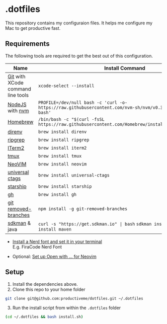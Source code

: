 # .dotfiles

This repository contains my configuraion files. It helps me configure my Mac to get productive fast.

## Requirements

The following tools are required to get the best out of this configuration.

| Name                                                                       | Install Command                                                                                                |
| -------------------------------------------------------------------------- | -------------------------------------------------------------------------------------------------------------- |
| [Git](https://git-scm.com/) with XCode command line tools                  | `xcode-select --install`                                                                                       |
| [NodeJS](https://nodejs.org/en/) with [nvm](https://github.com/nvm-sh/nvm) | `PROFILE=/dev/null bash -c 'curl -o- https://raw.githubusercontent.com/nvm-sh/nvm/v0.39.7/install.sh \| bash'` |
| [Homebrew](https://brew.sh)                                                | `/bin/bash -c "$(curl -fsSL https://raw.githubusercontent.com/Homebrew/install/HEAD/install.sh)"`              |
| [direnv](https://direnv.net/)                                              | `brew install direnv`                                                                                          |
| [ripgrep](https://github.com/BurntSushi/ripgrep)                           | `brew install ripgrep`                                                                                         |
| [ITerm2](https://iterm2.com/)                                              | `brew install iterm2`                                                                                          |
| [tmux](https://github.com/tmux/tmux)                                       | `brew install tmux`                                                                                            |
| [NeoVIM](https://neovim.io/)                                               | `brew install neovim`                                                                                          |
| [universal ctags](https://github.com/universal-ctags/ctags)                | `brew install universal-ctags`                                                                                 |
| [starship](https://starship.rs)                                            | `brew install starship`                                                                                        |
| [gh](https://github.com/cli/cli)                                           | `brew install gh`                                                                                              |
| [git removed-branches](https://github.com/nemisj/git-removed-branches)     | `npm install -g git-removed-branches`                                                                          |
| [sdkman](https://github.com/sdkman/sdkman-cli) & java                      | `curl -s "https://get.sdkman.io" \| bash` `sdkman install java 21` `sdkman install maven`                      |

- [Install a Nerd font and set it in your terminal](https://www.nerdfonts.com/font-downloads)  
  E.g. FiraCode Nerd Font

- Optional: [Set up Open with ... for Neovim](https://gist.github.com/rpapallas/31dfdf0626d078a357fccd46cdf6eafd)

## Setup

1. Install the dependencies above.
2. Clone this repo to your home folder

```bash
git clone git@github.com:productiveme/dotfiles.git ~/.dotfiles
```

3. Run the install script from within the `.dotfiles` folder

```bash
(cd ~/.dotfiles && bash install.sh)
```
